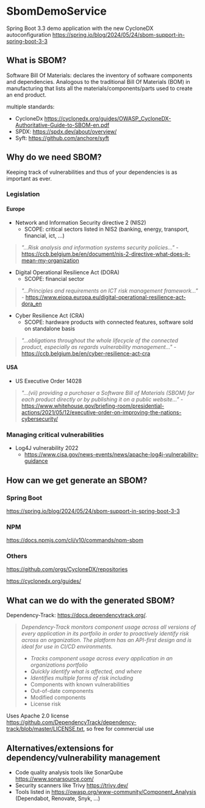 # SbomDemoService

Spring Boot 3.3 demo application with the new CycloneDX autoconfiguration
https://spring.io/blog/2024/05/24/sbom-support-in-spring-boot-3-3

## What is SBOM?
Software Bill Of Materials: declares the inventory of software components and dependencies. Analogous to the traditional Bill Of Materials (BOM) in manufacturing that lists all the materials/components/parts used to create an end product.

multiple standards:
- CycloneDx https://cyclonedx.org/guides/OWASP_CycloneDX-Authoritative-Guide-to-SBOM-en.pdf
- SPDX: https://spdx.dev/about/overview/
- Syft: https://github.com/anchore/syft

## Why do we need SBOM?
Keeping track of vulnerabilities and thus of your dependencies is as important as ever.

### Legislation

#### Europe
- Network and Information Security directive 2 (NIS2)
  - SCOPE:  critical sectors listed in NIS2 (banking, energy, transport, financial, ict, ...)
> *"...Risk analysis and information systems security policies..."* - https://ccb.belgium.be/en/document/nis-2-directive-what-does-it-mean-my-organization
- Digital Operational Resilience Act (DORA)
  - SCOPE: financial sector
> *"...Principles and requirements on ICT risk management framework..."* - https://www.eiopa.europa.eu/digital-operational-resilience-act-dora_en
- Cyber Resilience Act (CRA) 
  - SCOPE: hardware products with connected features, software sold on standalone basis
> *"...obligations throughout the whole lifecycle of the connected product, especially as regards vulnerability management..."* - https://ccb.belgium.be/en/cyber-resilience-act-cra

#### USA
- US Executive Order 14028
> *"...(vii)   providing a purchaser a Software Bill of Materials (SBOM) for each product directly or by publishing it on a public website..."* - https://www.whitehouse.gov/briefing-room/presidential-actions/2021/05/12/executive-order-on-improving-the-nations-cybersecurity/

### Managing critical vulnerabilities
- Log4J vulnerability 2022 
  - https://www.cisa.gov/news-events/news/apache-log4j-vulnerability-guidance

## How can we get generate an SBOM?
### Spring Boot
https://spring.io/blog/2024/05/24/sbom-support-in-spring-boot-3-3
### NPM
https://docs.npmjs.com/cli/v10/commands/npm-sbom
### Others
https://github.com/orgs/CycloneDX/repositories

https://cyclonedx.org/guides/

## What can we do with the generated SBOM?

Dependency-Track: https://docs.dependencytrack.org/.

> *Dependency-Track monitors component usage across all versions of every application in its portfolio in order to proactively identify risk across an organization. The platform has an API-first design and is ideal for use in CI/CD environments.*
> - *Tracks component usage across every application in an organizations portfolio*
> - *Quickly identify what is affected, and where*
> - *Identifies multiple forms of risk including*
>  - Components with known vulnerabilities
>  - Out-of-date components
>  - Modified components
>  - License risk

Uses Apache 2.0 license https://github.com/DependencyTrack/dependency-track/blob/master/LICENSE.txt, so free for commercial use


## Alternatives/extensions for dependency/vulnerability management
- Code quality analysis tools like SonarQube https://www.sonarsource.com/
- Security scanners like Trivy https://trivy.dev/
- Tools listed in https://owasp.org/www-community/Component_Analysis (Dependabot, Renovate, Snyk, ...)
   